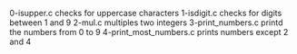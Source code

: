 0-isupper.c checks for uppercase characters
1-isdigit.c checks for digits between 1 and 9
2-mul.c multiples two integers
3-print_numbers.c printd the numbers from 0 to 9
4-print_most_numbers.c prints numbers except 2 and 4
